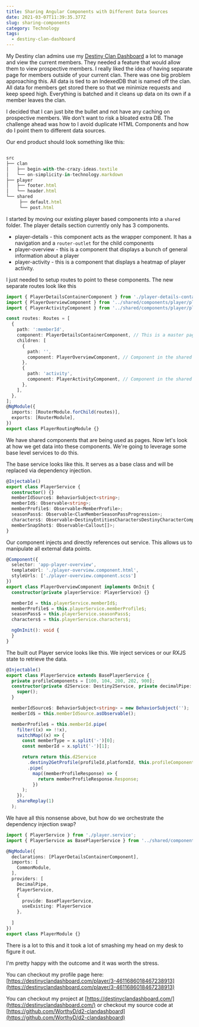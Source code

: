 ```yaml
---
title: Sharing Angular Components with Different Data Sources
date: 2021-03-07T11:39:35.377Z
slug: sharing-components
category: Technology
tags:
  - destiny-clan-dashboard
---
```


My Destiny clan admins use my [Destiny Clan Dashboard](https://destinyclandashboard.com) a lot to manage and view the current members. They needed a feature that would allow them to view prospective members. I really liked the idea of having separate page for members outside of your current clan. There was one big problem approaching this. All data is tied to an IndexedDB that is named off the clan. All data for members get stored there so that we minimize requests and keep speed high. Everything is batched and it cleans up data on its own if a member leaves the clan.

I decided that I can just bite the bullet and not have any caching on prospective members. We don't want to risk a bloated extra DB. The challenge ahead was how to I avoid duplicate HTML Components and how do I point them to different data sources.

Our end product should look something like this:

```ts

src
├── clan 
│   ├── begin-with-the-crazy-ideas.textile
│   └── on-simplicity-in-technology.markdown
├── player
│   ├── footer.html
│   └── header.html
└── shared
     ├── default.html
     └── post.html


```

I started by moving our existing player based components into a `shared` folder. The player details section currently only has 3 components.

- player-details - this component acts as the wrapper component. It has a navigation and a `router-outlet` for the child components
- player-overview - this is a component that displays a bunch of general information about a player
- player-activity - this is a component that displays a heatmap of player activity.

I just needed to setup routes to point to these components. The new separate routes look like this

```typescript
import { PlayerDetailsContainerComponent } from './player-details-container/player-details-container.component';
import { PlayerOverviewComponent } from '../shared/components/player/player-overview/player-overview.component';
import { PlayerActivityComponent } from '../shared/components/player/player-activity/player-activity.component';

const routes: Routes = [
  {
    path: ':memberId',
    component: PlayerDetailsContainerComponent, // This is a master page styled component that displays the player-details component
    children: [
      {
        path: '',
        component: PlayerOverviewComponent, // Component in the shared folder
      },
      {
        path: 'activity',
        component: PlayerActivityComponent, // Component in the shared folder
      },
    ],
  },
];
@NgModule({
  imports: [RouterModule.forChild(routes)],
  exports: [RouterModule],
})
export class PlayerRoutingModule {}
```

We have shared components that are being used as pages. Now let's look at how we get data into these components. We're going to leverage some base level services to do this.

The base service looks like this. It serves as a base class and will be replaced via dependency injection.

```ts
@Injectable()
export class PlayerService {
  constructor() {}
  memberIdSource$: BehaviorSubject<string>;
  memberId$: Observable<string>;
  memberProfile$: Observable<MemberProfile>;
  seasonPass$: Observable<ClanMemberSeasonPassProgression>;
  characters$: Observable<DestinyEntitiesCharactersDestinyCharacterComponent[]>;
  memberSnapShot$: Observable<Callout[]>;
}
```

Our component injects and directly references out service. This allows us to manipulate all external data points.

```ts
@Component({
  selector: 'app-player-overview',
  templateUrl: './player-overview.component.html',
  styleUrls: ['./player-overview.component.scss']
})
export class PlayerOverviewComponent implements OnInit {
  constructor(private playerService: PlayerService) {}

  memberId = this.playerService.memberId$;
  memberProfile$ = this.playerService.memberProfile$;
  seasonPass$ = this.playerService.seasonPass$;
  characters$ = this.playerService.characters$;

  ngOnInit(): void {
  }
}
```

The built out Player service looks like this.  We inject services or our RXJS state to retrieve the data.

```ts
@Injectable()
export class PlayerService extends BasePlayerService {
  private profileComponents = [100, 104, 200, 202, 900];
  constructor(private d2Service: Destiny2Service, private decimalPipe: DecimalPipe) {
    super();
  }

  memberIdSource$: BehaviorSubject<string> = new BehaviorSubject('');
  memberId$ = this.memberIdSource.asObservable();

  memberProfile$ = this.memberId.pipe(
    filter((x) => !!x),
    switchMap((x) => {
      const memberType = x.split('-')[0];
      const memberId = x.split('-')[1];

      return return this.d2Service
        .destiny2GetProfile(profileId,platformId, this.profileComponents)
        .pipe(
          map((memberProfileResponse) => {
            return memberProfileResponse.Response;
          })
      );    
    }),
    shareReplay(1)
  );

```

We have all this nonsense above, but how do we orchestrate the dependency injection swap?

```ts
import { PlayerService } from './player.service';
import { PlayerService as BasePlayerService } from '../shared/components/player/player.service';

@NgModule({
  declarations: [PlayerDetailsContainerComponent],
  imports: [
    CommonModule,
  ],
  providers: [
    DecimalPipe,
    PlayerService,
    {
      provide: BasePlayerService,
      useExisting: PlayerService
    },
    
  ]
})
export class PlayerModule {}
```

There is a lot to this and it took a lot of smashing my head on my desk to figure it out.  

I'm pretty happy with the outcome and it was worth the stress.

You can checkout my profile page here: [https://destinyclandashboard.com/player/3-4611686018467238913](https://destinyclandashboard.com/player/3-4611686018467238913)

You can checkout my project at [https://destinyclandashboard.com/](https://destinyclandashboard.com/) or checkout my source code at [https://github.com/WorthyD/d2-clandashboard](https://github.com/WorthyD/d2-clandashboard)
